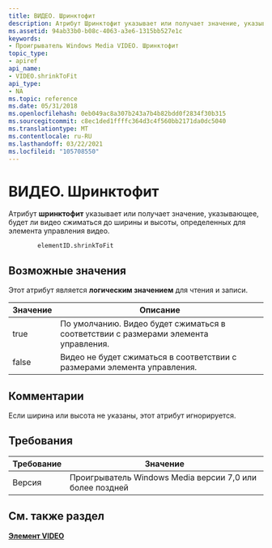 ```yaml
---
title: ВИДЕО. Шринктофит
description: Атрибут Шринктофит указывает или получает значение, указывающее, будет ли видео сжиматься до ширины и высоты, определенных для элемента управления видео.
ms.assetid: 94ab33b0-b08c-4063-a3e6-1315bb527e1c
keywords:
- Проигрыватель Windows Media VIDEO. Шринктофит
topic_type:
- apiref
api_name:
- VIDEO.shrinkToFit
api_type:
- NA
ms.topic: reference
ms.date: 05/31/2018
ms.openlocfilehash: 0eb049ac8a307b243a7b4b82bdd0f2834f30b315
ms.sourcegitcommit: c8ec1ded1ffffc364d3c4f560bb2171da0dc5040
ms.translationtype: MT
ms.contentlocale: ru-RU
ms.lasthandoff: 03/22/2021
ms.locfileid: "105708550"
---
```

# <a name="videoshrinktofit"></a>ВИДЕО. Шринктофит

Атрибут **шринктофит** указывает или получает значение, указывающее, будет ли видео сжиматься до ширины и высоты, определенных для элемента управления видео.

``` syntax
        elementID.shrinkToFit
```

## <a name="possible-values"></a>Возможные значения

Этот атрибут является **логическим значением** для чтения и записи.



| Значение | Описание                                        |
|-------|----------------------------------------------------|
| true  | По умолчанию. Видео будет сжиматься в соответствии с размерами элемента управления. |
| false | Видео не будет сжиматься в соответствии с размерами элемента управления.      |



 

## <a name="remarks"></a>Комментарии

Если ширина или высота не указаны, этот атрибут игнорируется.

## <a name="requirements"></a>Требования



| Требование | Значение |
|--------------------|------------------------------------------------------|
| Версия<br/> | Проигрыватель Windows Media версии 7,0 или более поздней<br/> |



## <a name="see-also"></a>См. также раздел

<dl> <dt>

[**Элемент VIDEO**](video-element.md)
</dt> </dl>

 

 






